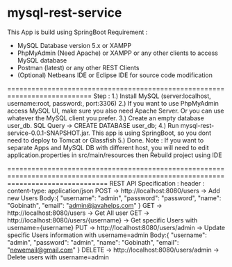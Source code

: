 # mysql-rest-service
This App is build using SpringBoot
Requirement :
- MySQL Database version 5.x or XAMPP
- PhpMyAdmin (Need Apache) or XAMPP or any other clients to access MySQL database
- Postman (latest) or any other REST Clients
- (Optional) Netbeans IDE or Eclipse IDE for source code modification

===========================================================================
Step :
1.) Install MySQL (server:localhost, username:root, password:, port:3306)
2.) If you want to use PhpMyAdmin access MySQL UI, make sure you also need Apache Server. Or you can use whatever the MySQL client you prefer.
3.) Create an empty database user_db. SQL Query -> CREATE DATABASE user_db;
4.) Run mysql-rest-service-0.0.1-SNAPSHOT.jar. This app is using SpringBoot, so you dont need to deploy to Tomcat or Glassfish
5.) Done.
Note : If you want to separate Apps and MySQL DB with different host, you will need to edit application.properties in src/main/resources then Rebuild project using IDE

=====================================================================================================================================
REST API Specification :
header : content-type: application/json
POST -> http://localhost:8080/users -> Add new Users
Body:{
 "username": "admin",
 "password": "password",
 "name": "Gobinath",
 "email": "admin@javahelps.com"
}
GET -> http://localhost:8080/users -> Get All user
GET -> http://localhost:8080/users/{username} -> Get specific Users with username={username}
PUT -> http://localhost:8080/users/admin -> Update specific Users information with username=admin
Body:{
 "username": "admin",
 "password": "admin",
 "name": "Gobinath",
 "email": "newemail@gmail.com"
}
DELETE -> http://localhost:8080/users/admin -> Delete users with username=admin
